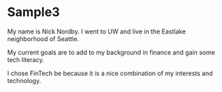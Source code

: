 # Sample3

My name is Nick Nordby. I went to UW and live in the Eastlake neighborhood of Seattle.

My current goals are to add to my background in finance and gain some tech literacy.

I chose FinTech be because it is a nice combination of my interests and technology.